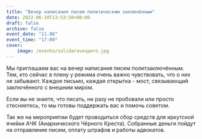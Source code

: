 ```yaml
---
title: "Вечер написания писем политическим заключённым"
date: 2022-06-10T13:53:50+08:00
draft: false
archive: false
event_date: "11.06"
event_time: "17:00"
cover: 
    image: /evento/solidaravespero.jpg
---
```

Мы приглашаем вас на вечер написания писем политзаключённым. Тем, кто сейчас в плену у режима очень важно чувствовать, что о них не забывают. Каждое письмо, каждая открытка - мост, связывающий заключённого с внешним миром.

Если вы не знаете, что писать, ни разу не пробовали или просто стесняетесь, то мы готовы поддержать вас и помочь советом. 

Так же на мероприятии будет проводиться сбор средств для иркутской ячейки АЧК (Анархического Чёрного Креста). Собранные деньги пойдут на отправление писем, оплату штрафов и работы адвокатов.